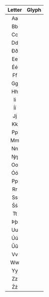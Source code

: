 | Letter | Glyph |
|:------:|:-----:|
| Aa     |       |
| Bb     |       |
| Cc     |       |
| Dd     |       |
| Ðð     |       |
| Ee     |       |
| Éé     |       |
| Ff     |       |
| Gg     |       |
| Hh     |       |
| Ii     |       |
| Íí     |       |
| Jj     |       |
| Kk     |       |
| Pp     |       |
| Mm     |       |
| Nn     |       |
| Ŋŋ     |       |
| Oo     |       |
| Óó     |       |
| Pp     |       |
| Rr     |       |
| Ss     |       |
| Śś     |       |
| Tt     |       |
| Þþ     |       |
| Uu     |       |
| Úú     |       |
| Űű     |       |
| Vv     |       |
| Ww     |       |
| Yy     |       |
| Zz     |       |
| Źź     |       |